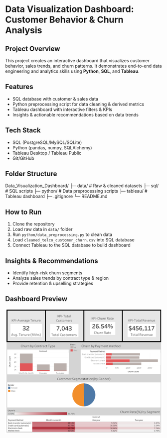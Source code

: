 # Data Visualization Dashboard: Customer Behavior & Churn Analysis

## Project Overview
This project creates an interactive dashboard that visualizes customer behavior, sales trends, and churn patterns. It demonstrates end-to-end data engineering and analytics skills using **Python**, **SQL**, and **Tableau**.

## Features
- SQL database with customer & sales data
- Python preprocessing script for data cleaning & derived metrics
- Tableau dashboard with interactive filters & KPIs
- Insights & actionable recommendations based on data trends

## Tech Stack
- SQL (PostgreSQL/MySQL/SQLite)
- Python (pandas, numpy, SQLAlchemy)
- Tableau Desktop / Tableau Public
- Git/GitHub

## Folder Structure
Data_Visualization_Dashboard/
├─ data/ # Raw & cleaned datasets
├─ sql/ # SQL scripts
├─ python/ # Data preprocessing scripts
├─ tableau/ # Tableau dashboard
├─ .gitignore
└─ README.md


## How to Run
1. Clone the repository  
2. Load raw data in `data/` folder  
3. Run `python/data_preprocessing.py` to clean data  
4. Load `cleaned_telco_customer_churn.csv` into SQL database  
5. Connect Tableau to the SQL database to build dashboard

## Insights & Recommendations
- Identify high-risk churn segments  
- Analyze sales trends by contract type & region  
- Provide retention & upselling strategies

## Dashboard Preview
![Dashboard](images/customer_behavior_analysis_telco.png)

